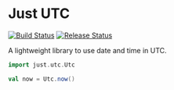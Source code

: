 # Just UTC

[![Build Status](https://github.com/Kevin-Lee/just-utc/workflows/Build%20All/badge.svg)](https://github.com/Kevin-Lee/just-utc/actions?workflow=Build+All)
[![Release Status](https://github.com/Kevin-Lee/just-utc/workflows/Release/badge.svg)](https://github.com/Kevin-Lee/just-utc/actions?workflow=Release)

A lightweight library to use date and time in UTC.

```scala
import just.utc.Utc

val now = Utc.now()
```